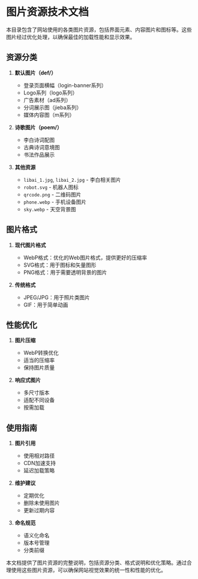 # 图片资源技术文档

本目录包含了网站使用的各类图片资源，包括界面元素、内容图片和图标等。这些图片经过优化处理，以确保最佳的加载性能和显示效果。

## 资源分类

1. **默认图片（def/）**
   - 登录页面横幅（login-banner系列）
   - Logo系列（logo系列）
   - 广告素材（ad系列）
   - 分词展示图（jieba系列）
   - 媒体内容图（m系列）

2. **诗歌图片（poem/）**
   - 李白诗词配图
   - 古典诗词意境图
   - 书法作品展示

3. **其他资源**
   - `libai_1.jpg`, `libai_2.jpg` - 李白相关图片
   - `robot.svg` - 机器人图标
   - `qrcode.png` - 二维码图片
   - `phone.webp` - 手机设备图片
   - `sky.webp` - 天空背景图

## 图片格式

1. **现代图片格式**
   - WebP格式：优化的Web图片格式，提供更好的压缩率
   - SVG格式：用于图标和矢量图形
   - PNG格式：用于需要透明背景的图片

2. **传统格式**
   - JPEG/JPG：用于照片类图片
   - GIF：用于简单动画

## 性能优化

1. **图片压缩**
   - WebP转换优化
   - 适当的压缩率
   - 保持图片质量

2. **响应式图片**
   - 多尺寸版本
   - 适配不同设备
   - 按需加载

## 使用指南

1. **图片引用**
   - 使用相对路径
   - CDN加速支持
   - 延迟加载策略

2. **维护建议**
   - 定期优化
   - 删除未使用图片
   - 更新过期内容

3. **命名规范**
   - 语义化命名
   - 版本号管理
   - 分类前缀

本文档提供了图片资源的完整说明，包括资源分类、格式说明和优化策略。通过合理使用这些图片资源，可以确保网站视觉效果的统一性和性能的优化。